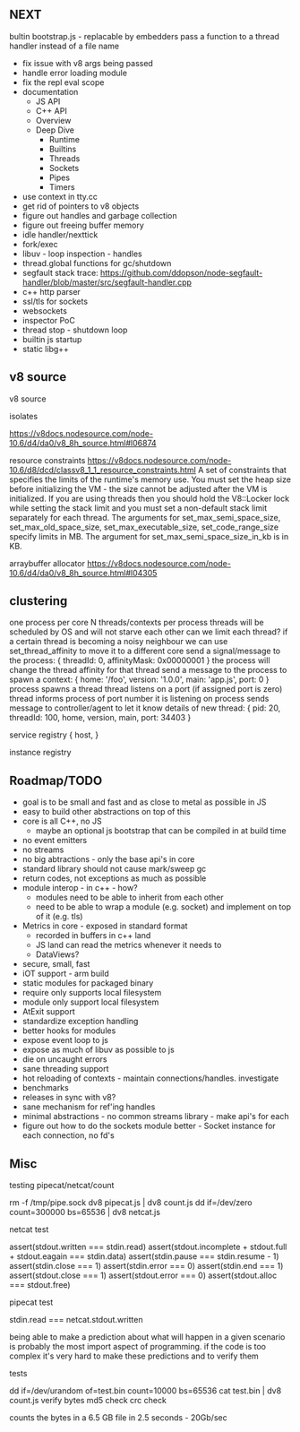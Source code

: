 ## NEXT

bultin bootstrap.js - replacable by embedders
pass a function to a thread handler instead of a file name

- fix issue with v8 args being passed
- handle error loading module
- fix the repl eval scope
- documentation
    - JS API
    - C++ API
    - Overview
    - Deep Dive
        - Runtime
        - Builtins
        - Threads
        - Sockets
        - Pipes
        - Timers
- use context in tty.cc
- get rid of pointers to v8 objects
- figure out handles and garbage collection
- figure out freeing buffer memory
- idle handler/nexttick
- fork/exec
- libuv - loop inspection - handles
- thread.global functions for gc/shutdown
- segfault stack trace: https://github.com/ddopson/node-segfault-handler/blob/master/src/segfault-handler.cpp
- c++ http parser
- ssl/tls for sockets
- websockets
- inspector PoC
- thread stop - shutdown loop
- builtin js startup
- static libg++

## v8 source
v8 source

isolates

https://v8docs.nodesource.com/node-10.6/d4/da0/v8_8h_source.html#l06874

resource constraints
https://v8docs.nodesource.com/node-10.6/d8/dcd/classv8_1_1_resource_constraints.html
A set of constraints that specifies the limits of the runtime's memory use. You must set the heap size before initializing the VM - the size cannot be adjusted after the VM is initialized.
If you are using threads then you should hold the V8::Locker lock while setting the stack limit and you must set a non-default stack limit separately for each thread.
The arguments for set_max_semi_space_size, set_max_old_space_size, set_max_executable_size, set_code_range_size specify limits in MB.
The argument for set_max_semi_space_size_in_kb is in KB.

arraybuffer allocator
https://v8docs.nodesource.com/node-10.6/d4/da0/v8_8h_source.html#l04305

## clustering
one process per core
N threads/contexts per process
threads will be scheduled by OS and will not starve each other
can we limit each thread?
if a certain thread is becoming a noisy neighbour we can use set_thread_affinity to move it to a different core
send a signal/message to the process: { threadId: 0, affinityMask: 0x00000001 }
    the process will change the thread affinity for that thread
send a message to the process to spawn a context: { home: '/foo', version: '1.0.0', main: 'app.js', port: 0 }
    process spawns a thread
        thread listens on a port (if assigned port is zero)
            thread informs process of port number it is listening on
                process sends message to controller/agent to let it know details of new thread: { pid: 20, threadId: 100, home, version, main, port: 34403 }

service registry
{ host, }

instance registry



## Roadmap/TODO
- goal is to be small and fast and as close to metal as possible in JS
- easy to build other abstractions on top of this
- core is all C++, no JS
  - maybe an optional js bootstrap that can be compiled in at build time
- no event emitters
- no streams
- no big abtractions - only the base api's in core
- standard library should not cause mark/sweep gc
- return codes, not exceptions as much as possible
- module interop - in c++ - how?
  - modules need to be able to inherit from each other
  - need to be able to wrap a module (e.g. socket) and implement on top of it (e.g. tls)
- Metrics in core - exposed in standard format
  - recorded in buffers in c++ land
  - JS land can read the metrics whenever it needs to
  - DataViews?
- secure, small, fast
- iOT support - arm build
- static modules for packaged binary
- require only supports local filesystem
- module only support local filesystem
- AtExit support
- standardize exception handling
- better hooks for modules
- expose event loop to js
- expose as much of libuv as possible to js
- die on uncaught errors
- sane threading support
- hot reloading of contexts - maintain connections/handles. investigate
- benchmarks
- releases in sync with v8?
- sane mechanism for ref'ing handles
- minimal abstractions - no common streams library - make api's for each
- figure out how to do the sockets module better - Socket instance for each connection, no fd's

## Misc
testing pipecat/netcat/count

rm -f /tmp/pipe.sock
dv8 pipecat.js | dv8 count.js
dd if=/dev/zero count=300000 bs=65536 | dv8 netcat.js


netcat test

assert(stdout.written === stdin.read)
assert(stdout.incomplete + stdout.full + stdout.eagain === stdin.data)
assert(stdin.pause === stdin.resume - 1)
assert(stdin.close === 1)
assert(stdin.error === 0)
assert(stdin.end === 1)
assert(stdout.close === 1)
assert(stdout.error === 0)
assert(stdout.alloc === stdout.free)


pipecat test

stdin.read === netcat.stdout.written


being able to make a prediction about what will happen in a given
scenario is probably the most import aspect of programming. if the code
is too complex it's very hard to make these predictions and to verify them

tests

dd if=/dev/urandom of=test.bin count=10000 bs=65536
cat test.bin | dv8 count.js
verify bytes
md5 check
crc check

counts the bytes in a 6.5 GB file in 2.5 seconds - 20Gb/sec

